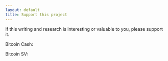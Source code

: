 ```yaml
---
layout: default
title: Support this project
---
```


If this writing and research is interesting or valuable to you, please support it.

Bitcoin Cash:

Bitcoin SV:
